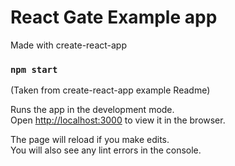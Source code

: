 # React Gate Example app

Made with create-react-app

### `npm start`
(Taken from create-react-app example Readme)

Runs the app in the development mode.<br>
Open [http://localhost:3000](http://localhost:3000) to view it in the browser.

The page will reload if you make edits.<br>
You will also see any lint errors in the console.

